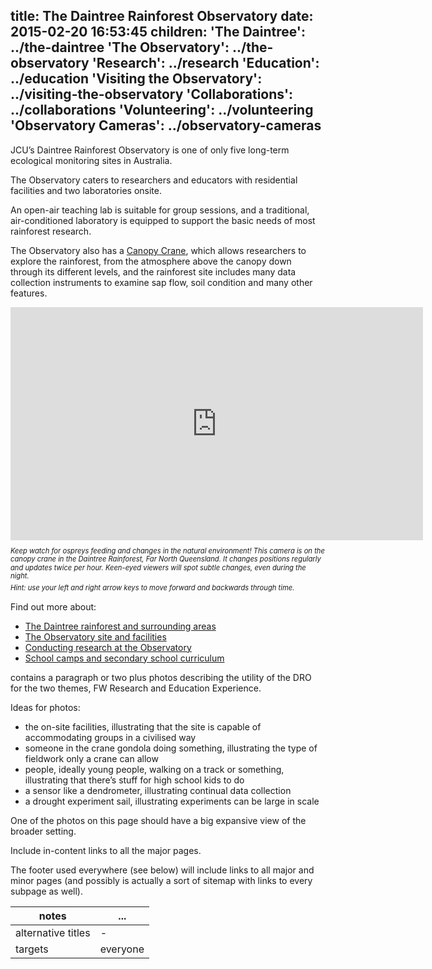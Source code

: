 title: The Daintree Rainforest Observatory
date: 2015-02-20 16:53:45
children:
  'The Daintree': ../the-daintree
  'The Observatory': ../the-observatory
  'Research': ../research
  'Education': ../education
  'Visiting the Observatory': ../visiting-the-observatory
  'Collaborations': ../collaborations
  'Volunteering': ../volunteering
  'Observatory Cameras': ../observatory-cameras
---

JCU’s Daintree Rainforest Observatory is one of only five long-term
ecological monitoring sites in Australia.

The Observatory caters to researchers and educators with residential
facilities and two laboratories onsite.

An open-air teaching lab is suitable for group sessions, and a
traditional, air-conditioned laboratory is equipped to support the
basic needs of most rainforest research.

The Observatory also has a [Canopy Crane](../canopy-crane), which
allows researchers to explore the rainforest, from the atmosphere
above the canopy down through its different levels, and the
rainforest site includes many data collection instruments to
examine sap flow, soil condition and many other features.

<iframe src="https://www.flickr.com/photos/jcu-dro/sets/72157647865924303/player" width="660" msallowfullscreen="msallowfullscreen" allowfullscreen="allowfullscreen" mozallowfullscreen="mozallowfullscreen" oallowfullscreen="oallowfullscreen" frameborder="0" webkitallowfullscreen="webkitallowfullscreen" height="373"></iframe>
<p style="margin-top: -0.5em 0 0; font-size: 80%; font-style: italic; line-height: 1.2">Keep watch for ospreys feeding and changes in the natural environment! This camera is on the canopy crane in the Daintree Rainforest, Far North Queensland. It changes positions regularly and updates twice per hour. Keen-eyed viewers will spot subtle changes, even during the night.
</p><p style="margin-top: -0.5em; font-size: 80%; font-style: italic; line-height: 1.2">
Hint: use your left and right arrow keys to move forward and backwards through time.
</p>

Find out more about:

* [The Daintree rainforest and surrounding areas](../the-daintree)
* [The Observatory site and facilities](../the-observatory)
* [Conducting research at the Observatory](../research)
* [School camps and secondary school curriculum](../education)


<!-- more -->

contains a paragraph or two plus photos describing the utility of the DRO for the two themes, FW Research and Education Experience.

Ideas for photos:
- the on-site facilities, illustrating that the site is capable of accommodating groups in a civilised way
- someone in the crane gondola doing something, illustrating the type of fieldwork only a crane can allow
- people, ideally young people, walking on a track or something, illustrating that there’s stuff for high school kids to do
- a sensor like a dendrometer, illustrating continual data collection
- a drought experiment sail, illustrating experiments can be large in scale

One of the photos on this page should have a big expansive view of the broader setting.

Include in-content links to all the major pages.

The footer used everywhere (see below) will include links to all major and minor pages (and possibly is actually a sort of sitemap with links to every subpage as well).

notes | ...
-------|-----
alternative titles | -
targets | everyone

